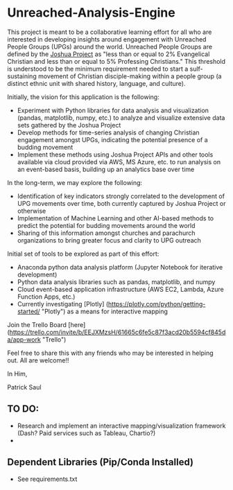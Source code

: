 # Unreached-Analysis-Engine

This project is meant to be a collaborative learning effort for all who are interested in developing insights around engagement with Unreached People Groups (UPGs) around the world. Unreached People Groups are defined by the [Joshua Project](https://joshuaproject.net/help/definitions#unreached "Joshua Project") as "less than or equal to 2% Evangelical Christian and less than or equal to 5% Professing Christians." This threshold is understood to be the minimum requirement needed to start a sulf-sustaining movement of Christian disciple-making within a people group (a distinct ethnic unit with shared history, language, and culture).

Initially, the vision for this application is the following:
* Experiment with Python libraries for data analysis and visualization (pandas, matplotlib, numpy, etc.) to analyze and visualize extensive data sets gathered by the Joshua Project
* Develop methods for time-series analysis of changing Christian engagement amongst UPGs, indicating the potential presence of a budding movement
* Implement these methods using Joshua Project APIs and other tools available via cloud provided via AWS, MS Azure, etc. to run analysis on an event-based basis, building up an analytics base over time

In the long-term, we may explore the following:
* Identification of key indicators strongly correlated to the development of UPG movements over time, both currently captured by Joshua Project or otherwise
* Implementation of Machine Learning and other AI-based methods to predict the potential for budding movements around the world
* Sharing of this information amongst churches and parachurch organizations to bring greater focus and clarity to UPG outreach

Initial set of tools to be explored as part of this effort:
* Anaconda python data analysis platform (Jupyter Notebook for iterative development)
* Python data analysis libraries such as pandas, matplotlib, and numpy
* Cloud event-based application infrastructure (AWS EC2, Lambda, Azure Function Apps, etc.)
* Currently investigating [Plotly] (https://plotly.com/python/getting-started/ "Plotly") as a means for interactive mapping

Join the Trello Board [here] (https://trello.com/invite/b/EEJXMzsH/61665c6fe5c87f3acd20b5594cf845da/app-work "Trello")

Feel free to share this with any friends who may be interested in helping out. All are welcome!!

In Him,

Patrick Saul

## TO DO:

* Research and implement an interactive mapping/visualization framework (Dash? Paid services such as Tableau, Chartio?)
* 

## Dependent Libraries (Pip/Conda Installed)

* See requirements.txt

